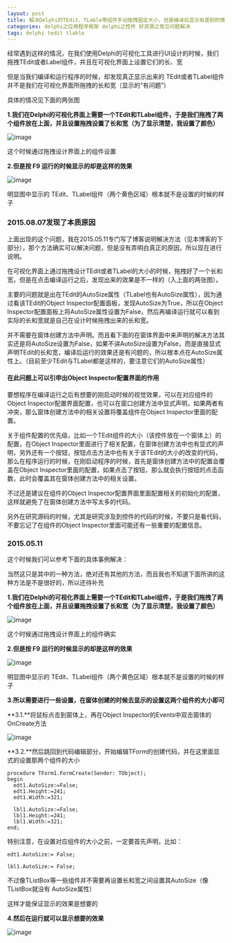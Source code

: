 ```yaml
---
layout: post
title: 解决Delphi的TEdit、TLable等组件手动拖拽固定大小，但是编译后显示有差别的情况
categories: delphi之应用程序框架 delphi之控件 好资源之常见问题解决
tags: delphi tedit tlable
---
```



经常遇到这样的情况，在我们使用Delphi的可视化工具进行UI设计的时候，我们拖拽TEdit或者Label组件，并且在可视化界面上设置它们的长、宽

但是当我们编译和运行程序的时候，却发现真正显示出来的 TEdit或者TLabel组件并不是我们在可视化界面所拖拽的长和宽（显示的“有问题”）

具体的情况见下面的两张图

**1.我们在Delphi的可视化界面上需要一个TEdit和TLabel组件，于是我们拖拽了两个组件放在上面，并且设置拖拽设置了长和宽（为了显示清楚，我设置了颜色）**

![image](../media/image/2015-05-11/1.png) 

这个时候通过拖拽设计界面上的组件设置

**2.但是按 F9 运行的时候显示的却是这样的效果**

![image](../media/image/2015-05-11/2.png) 

明显图中显示的 TEdit、TLabel组件（两个黄色区域）根本就不是设置的时候的样子

###  2015.08.07发现了本质原因

上面出现的这个问题，我在2015.05.11专门写了博客说明解决方法（见本博客的下部分），那个方法确实可以解决问题，但是没有弄明白真正的原因，所以现在进行说明。

在可视化界面上通过拖拽设计TEdit或者TLabel的大小的时候，拖拽好了一个长和宽，但是在点击编译运行之后，发现出来的效果是不一样的（入上面的两张图）。

主要的问题就是出在TEdit的AutoSize属性（TLabel也有AutoSize属性），因为通过看该TEdit的Object Inspector配置面板，发现AutoSize为True，所以在Object Inspector配置面板上将AutoSize属性设置为False，然后再编译运行就可以看到实际的长和宽就是自己在设计时候拖拽出来的长和宽。

并不需要在窗体创建方法中声明。而且看下面的在窗体界面中来声明的解决方法其实还是将AutoSize设置为False，如果不讲AutoSize设置为False，而是直接显式声明TEdit的长和宽，编译后运行的效果还是有问题的，所以根本点在AutoSize属性上。（目前至少TEdit与TLabel都是这样的，要注意它们的AutoSize属性）

 
#### 在此问题上可以引申出Object Inspector配置界面的作用

要想程序在编译运行之后有想要的刚启动时候的视觉效果，可以在对应组件的Object Inspector配置界面配置，也可以在窗口创建方法中显式声明，如果两者有冲突，那么窗体创建方法中的相关设置将覆盖组件在Object Inspector里面的配置。

关于组件配置的优先级，比如一个TEdit组件的大小（该控件放在一个窗体上）的配置，在Object Inspector里面进行了相关配置，在窗体创建方法中也有显式的声明，另外还有一个按钮，按钮点击方法中也有关于该TEdit的大小的改变的代码，那么在程序运行的时候，在刚启动程序的时候，首先是窗体创建方法中的配置会覆盖在Object Inspector里面的配置，如果点击了按钮，那么就会执行按钮的点击函数，此时会覆盖其在窗体创建方法中的相关设置。

不过还是建议在组件的Object Inspector配置界面里面配置相关的初始化的配置，这样就避免了在窗体创建方法中写太多的代码。

另外在研究源码的时候，尤其是研究涉及到控件的代码的时候，不要只是看代码，不要忘记了在组件的Object Inspector里面可能还有一些重要的配置信息。


### 2015.05.11

这个时候我们可以参考下面的具体事例解决：

当然这只是其中的一种方法，绝对还有其他的方法，而且我也不知道下面所讲的这种方法是不是很好的，所以还待补充

**1.我们在Delphi的可视化界面上需要一个TEdit和TLabel组件，于是我们拖拽了两个组件放在上面，并且设置拖拽设置了长和宽（为了显示清楚，我设置了颜色）**

![image](../media/image/2015-05-11/3.png)  

这个时候通过拖拽设计界面上的组件确实

**2.但是按 F9 运行的时候显示的却是这样的效果**

![image](../media/image/2015-05-11/4.png) 

明显图中显示的 TEdit、TLabel组件（两个黄色区域）根本就不是设置的时候的样子

**3.所以需要进行一些设置，在窗体创建的时候去显示的设置这两个组件的大小即可**

**3.1.**将鼠标点击到窗体上，再在Object Inspector的Events中双击窗体的OnCreate方法

![image](../media/image/2015-05-11/5.png) 

**3.2.**然后跳回到代码编辑部分，开始编辑TForm的创建代码，并在这里面显式的设置那两个组件的大小

    procedure TForm1.FormCreate(Sender: TObject);
    begin
      edt1.AutoSize:=False;
      edt1.Height:=241;
      edt1.Width:=321;
    
      lbl1.AutoSize:=False;
      lbl1.Height:=241;
      lbl1.Width:=321;
    end;

特别注意，在设置对应组件的大小之前，一定要首先声明，比如：

    edt1.AutoSize:= False;

    lbl1.AutoSize:= False;

不过像TListBox等一些组件并不需要再设置长和宽之间设置其AutoSize（像TListBox就没有 AutoSize属性）

这样才能保证显示的效果是想要的

**4.然后在运行就可以显示想要的效果**

![image](../media/image/2015-05-11/6.png) 